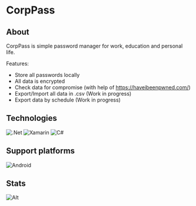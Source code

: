 # CorpPass

## About

CorpPass is simple password manager for work, education and personal life.

Features:

- Store all passwords locally
- All data is encrypted
- Check data for compromise (with help of <https://haveibeenpwned.com/>)
- Export/Import all data in .csv (Work in progress)
- Export data by schedule (Work in progress)

## Technologies

![.Net](https://img.shields.io/badge/.NET-5C2D91?style=for-the-badge&logo=.net&logoColor=white)
![Xamarin](https://img.shields.io/badge/Xamarin-3199DC?style=for-the-badge&logo=xamarin&logoColor=white)
![C#](https://img.shields.io/badge/c%23-%23239120.svg?style=for-the-badge&logo=c-sharp&logoColor=white)

## Support platforms

![Android](https://img.shields.io/badge/Android-3DDC84?style=for-the-badge&logo=android&logoColor=white)

## Stats

![Alt](https://repobeats.axiom.co/api/embed/35b9921635d418ed7e7af34a1a8e0c27dd292296.svg "Repobeats analytics image")
